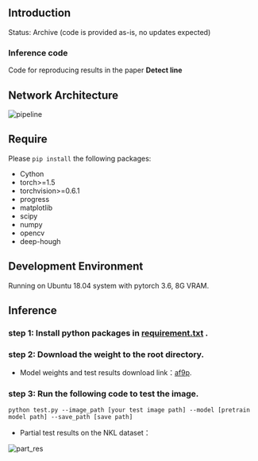 ## Introduction
Status: Archive (code is provided as-is, no updates expected)
### Inference code
Code for reproducing results in the paper __Detect line__ 
## Network Architecture

![pipeline](https://github.com/pljq/DCNet/blob/main/pipeline.png)


## Require
Please `pip install` the following packages:
- Cython
- torch>=1.5
- torchvision>=0.6.1
- progress
- matplotlib
- scipy
- numpy
- opencv
- deep-hough

## Development Environment

Running on Ubuntu 18.04 system with pytorch 3.6, 8G VRAM.

## Inference
### step 1: Install python packages in [requirement.txt](https://github.com/pljq/DCNet/blob/main/requirements.txt) .

### step 2: Download the weight to the root directory.

- Model weights and test results download link：[af9p](https://pan.baidu.com/s/1coFL9CIx0wu7twu5fD9gog).

### step 3: Run the following code to test the image.
  `python test.py --image_path [your test image path] --model [pretrain model path] --save_path [save path]`

- Partial test results on the NKL dataset：

![part_res](https://github.com/pljq/DCNet/blob/main/NKLres.png)

